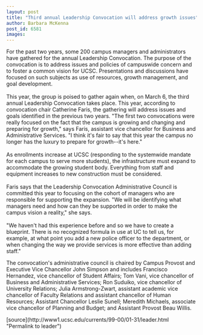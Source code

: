 ```yaml
---
layout: post
title: "Third annual Leadership Convocation will address growth issues"
author: Barbara McKenna
post_id: 6581
images:
---
```


<p>
  For the past two years, some 200 campus managers and administrators have gathered for the annual Leadership Convocation. The purpose of the convocation is to address issues and policies of campuswide concern and to foster a common vision for UCSC. Presentations and discussions have focused on such subjects as use of resources, growth management, and goal development.<br>
  <br>
  This year, the group is poised to gather again when, on March 6, the third annual Leadership Convocation takes place. This year, according to convocation chair Catherine Faris, the gathering will address issues and goals identified in the previous two years. "The first two convocations were really focused on the fact that the campus is growing and changing and preparing for growth," says Faris, assistant vice chancellor for Business and Administrative Services. "I think it's fair to say that this year the campus no longer has the luxury to prepare for growth--it's here."<br>
  <br>
  As enrollments increase at UCSC (responding to the systemwide mandate for each campus to serve more students), the infrastructure must expand to accommodate the growing student body. Everything from staff and equipment increases to new construction must be considered.<br>
  <br>
  Faris says that the Leadership Convocation Administrative Council is committed this year to focusing on the cohort of managers who are responsible for supporting the expansion. "We will be identifying what managers need and how can they be supported in order to make the campus vision a reality," she says.<br>
  <br>
  "We haven't had this experience before and so we have to create a blueprint. There is no recognized formula in use at UC to tell us, for example, at what point you add a new police officer to the department, or when changing the way we provide services is more effective than adding staff."
</p>
<p>
  The convocation's administrative council is chaired by Campus Provost and Executive Vice Chancellor John Simpson and includes Francisco Hernandez, vice chancellor of Student Affairs; Tom Vani, vice chancellor of Business and Administrative Services; Ron Suduiko, vice chancellor of University Relations; Julia Armstrong-Zwart, assistant academic vice chancellor of Faculty Relations and assistant chancellor of Human Resources; Assistant Chancellor Leslie Sunell; Meredith Michaels, associate vice chancellor of Planning and Budget; and Assistant Provost Beau Willis.
</p>
<p>

</p>
[source](http://www1.ucsc.edu/currents/99-00/01-31/leader.html "Permalink to leader")
